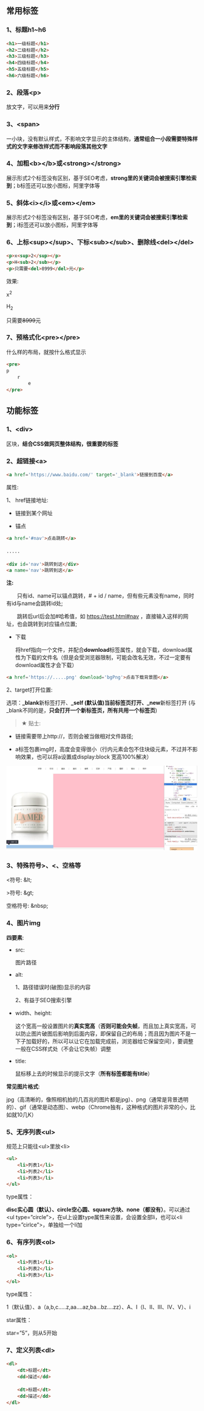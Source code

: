 ## 常用标签

### 1、标题h1~h6

```html
<h1>一级标题</h1>
<h2>二级标题</h2>
<h3>三级标题</h3>
<h4>四级标题</h4>
<h5>五级标题</h5>
<h6>六级标题</h6>
```

### 2、段落\<p>

放文字，可以用来**分行**

### 3、\<span>

一小块，没有默认样式，不影响文字显示的主体结构，**通常组合一小段需要特殊样式的文字来修改样式而不影响段落其他文字**

### 4、加粗\<b>\</b>或\<strong>\</strong>

展示形式2个标签没有区别，基于SEO考虑，**strong里的关键词会被搜索引擎检索到**；b标签还可以放小图标，阿里字体等

### 5、斜体\<i>\</i>或\<em>\</em>

展示形式2个标签没有区别，基于SEO考虑，**em里的关键词会被搜索引擎检索到**；i标签还可以放小图标，阿里字体等

### 6、上标\<sup>\</sup>、下标\<sub>\</sub>、删除线\<del>\</del>

```html
<p>x<sup>2</sup></p>
<p>H<sub>2</sub></p>
<p>只需要<del>8999</del>元</p>
```

效果:

<p>x<sup>2</sup></p>
<p>H<sub>2</sub></p>
<p>只需要<del>8999</del>元</p>

### 7、预格式化\<pre>\</pre>

什么样的布局，就按什么格式显示

```html
<pre>
p
    r 
        e
</pre>
```

## 功能标签

### 1、\<div>

区块，**结合CSS做网页整体结构，很重要的标签**

### 2、超链接\<a>

```html
<a href='https://www.baidu.com/' target='_blank'>链接到百度</a>
```

属性:

1、 href链接地址:

- 链接到某个网址

- 锚点

```html
<a href='#nav'>点击跳转</a>

.....

<div id='nav'>跳转到这</div>
<a name='nav'>跳转到这</a>
```
**注:**

&ensp;&ensp;&ensp;&ensp;只有id、name可以锚点跳转，# + id / name，但有些元素没有name，同时有id与name会跳转id处;

&ensp;&ensp;&ensp;&ensp;跳转后url后会加#哈希值，如 https://test.html#nav ，直接输入这样的网址，也会跳转到对应锚点位置;

- 下载

    将href指向一个文件，并配合**download**标签属性，就会下载，download属性为下载的文件名（但是会受浏览器限制，可能会改名无效，不过一定要有download属性才会下载）

```html
<a href='https://.....png' download='bgPng'>点击下载背景图</a>
```


2、target打开位置:

选项：**_blank**新标签打开、**_self (默认值)**当前标签页打开、**_new**新标签打开 (与_blank不同的是，**只会打开一个新标签页，所有共用一个标签页**)


> &#9733; 贴士:

- 链接需要带上http://，否则会被当做相对文件路径;

- a标签包裹img时，高度会变得很小（行内元素会包不住块级元素，不过并不影响效果，也可以将a设置成display:block 宽高100%解决）

![Alt text](./imgs/2-01.png)


### 3、特殊符号>、<、空格等

<符号: \&lt;

\>符号: \&gt;

空格符号: \&nbsp;

### 4、图片img

**四要素**:

- src: 

    图片路径

- alt:

    1、路径错误时(破图)显示的内容

    2、有益于SEO搜索引擎

- width、height:

    这个宽高一般设置图片的**真实宽高**（**否则可能会失帧**，而且加上真实宽高，可以防止图片破图后影响到后面内容，即保留自己的布局；而且因为图片不是一下子加载好的，所以可以让它在加载完成前，浏览器给它保留空间），要调整一般在CSS样式处（不会让它失帧）调整

- title:

    鼠标移上去的时候显示的提示文字（**所有标签都能有title**）

**常见图片格式**:

jpg（高清晰的，像照相机拍的几百兆的图片都是jpg）、png（通常是背景透明的）、gif（通常是动态图）、webp（Chrome独有，这种格式的图片非常的小，比如就10几K）

### 5、无序列表\<ul>

规范上只能往\<ul>里放\<li>

```html
<ul>
    <li>列表1</li>
    <li>列表2</li>
    <li>列表3</li>
</ul>
```

type属性：

**disc实心圆（默认）、circle空心圆、square方块、none（都没有）**。可以通过\<ul type=”circle”>，在ul上设置type属性来设置，会设置全部li，也可以\<li type=”cirlce”>，单独给一个li加

### 6、有序列表\<ol>

```html
<ol>
    <li>列表1</li>
    <li>列表2</li>
    <li>列表3</li>
</ol>
```

type属性：

1（默认值）、a（a,b,c.....z,aa....az,ba...bz....zz）、A、I（I、II、III、IV、V）、i

star属性：

star=”5”，则从5开始

### 7、定义列表\<dl>

```html
<dl>
    <dt>标题</dt>
    <dd>描述</dd>

    <dt>标题</dt>
    <dd>描述</dd>
</dl>
```

